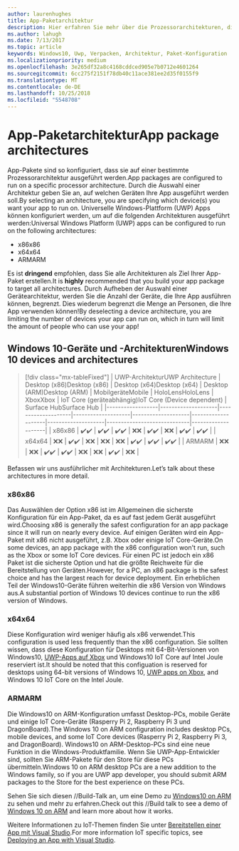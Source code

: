 ```yaml
---
author: laurenhughes
title: App-Paketarchitektur
description: Hier erfahren Sie mehr über die Prozessorarchitekturen, die beim Erstellen des UWP-App-Pakets verwendet werden sollten.
ms.author: lahugh
ms.date: 7/13/2017
ms.topic: article
keywords: Windows10, Uwp, Verpacken, Architektur, Paket-Konfiguration
ms.localizationpriority: medium
ms.openlocfilehash: 3e265df32a8c4168cddced905e7b0712e4601264
ms.sourcegitcommit: 6cc275f2151f78db40c11ace381ee2d35f0155f9
ms.translationtype: MT
ms.contentlocale: de-DE
ms.lasthandoff: 10/25/2018
ms.locfileid: "5548708"
---
```

# <a name="app-package-architectures"></a><span data-ttu-id="b2918-104">App-Paketarchitektur</span><span class="sxs-lookup"><span data-stu-id="b2918-104">App package architectures</span></span>

<span data-ttu-id="b2918-105">App-Pakete sind so konfiguriert, dass sie auf einer bestimmte Prozessorarchitektur ausgeführt werden.</span><span class="sxs-lookup"><span data-stu-id="b2918-105">App packages are configured to run on a specific processor architecture.</span></span> <span data-ttu-id="b2918-106">Durch die Auswahl einer Architektur geben Sie an, auf welchen Geräten Ihre App ausgeführt werden soll.</span><span class="sxs-lookup"><span data-stu-id="b2918-106">By selecting an architecture, you are specifying which device(s) you want your app to run on.</span></span> <span data-ttu-id="b2918-107">Universelle Windows-Plattform (UWP) Apps können konfiguriert werden, um auf die folgenden Architekturen ausgeführt werden:</span><span class="sxs-lookup"><span data-stu-id="b2918-107">Universal Windows Platform (UWP) apps can be configured to run on the following architectures:</span></span>
- <span data-ttu-id="b2918-108">x86</span><span class="sxs-lookup"><span data-stu-id="b2918-108">x86</span></span>
- <span data-ttu-id="b2918-109">x64</span><span class="sxs-lookup"><span data-stu-id="b2918-109">x64</span></span>
- <span data-ttu-id="b2918-110">ARM</span><span class="sxs-lookup"><span data-stu-id="b2918-110">ARM</span></span>

<span data-ttu-id="b2918-111">Es ist **dringend** empfohlen, dass Sie alle Architekturen als Ziel Ihrer App-Paket erstellen.</span><span class="sxs-lookup"><span data-stu-id="b2918-111">It is **highly** recommended that you build your app package to target all architectures.</span></span> <span data-ttu-id="b2918-112">Durch Aufheben der Auswahl einer Gerätearchitektur, werden Sie die Anzahl der Geräte, die Ihre App ausführen können, begrenzt. Dies wiederum begrenzt die Menge an Personen, die Ihre App verwenden können!</span><span class="sxs-lookup"><span data-stu-id="b2918-112">By deselecting a device architecture, you are limiting the number of devices your app can run on, which in turn will limit the amount of people who can use your app!</span></span>

## <a name="windows-10-devices-and-architectures"></a><span data-ttu-id="b2918-113">Windows 10-Geräte und -Architekturen</span><span class="sxs-lookup"><span data-stu-id="b2918-113">Windows 10 devices and architectures</span></span>

> [!div class="mx-tableFixed"]
| <span data-ttu-id="b2918-114">UWP-Architektur</span><span class="sxs-lookup"><span data-stu-id="b2918-114">UWP Architecture</span></span> | <span data-ttu-id="b2918-115">Desktop (x86)</span><span class="sxs-lookup"><span data-stu-id="b2918-115">Desktop (x86)</span></span>      | <span data-ttu-id="b2918-116">Desktop (x64)</span><span class="sxs-lookup"><span data-stu-id="b2918-116">Desktop (x64)</span></span>      | <span data-ttu-id="b2918-117">Desktop (ARM)</span><span class="sxs-lookup"><span data-stu-id="b2918-117">Desktop (ARM)</span></span>      | <span data-ttu-id="b2918-118">Mobilgeräte</span><span class="sxs-lookup"><span data-stu-id="b2918-118">Mobile</span></span>             | <span data-ttu-id="b2918-119">HoloLens</span><span class="sxs-lookup"><span data-stu-id="b2918-119">HoloLens</span></span>           | <span data-ttu-id="b2918-120">Xbox</span><span class="sxs-lookup"><span data-stu-id="b2918-120">Xbox</span></span>               | <span data-ttu-id="b2918-121">IoT Core (geräteabhängig)</span><span class="sxs-lookup"><span data-stu-id="b2918-121">IoT Core (Device dependent)</span></span> | <span data-ttu-id="b2918-122">Surface Hub</span><span class="sxs-lookup"><span data-stu-id="b2918-122">Surface Hub</span></span>        |
|------------------|--------------------|--------------------|--------------------|--------------------|--------------------|--------------------|-----------------------------|--------------------|
| <span data-ttu-id="b2918-123">x86</span><span class="sxs-lookup"><span data-stu-id="b2918-123">x86</span></span>              | <span data-ttu-id="b2918-124">:heavy_check_mark:</span><span class="sxs-lookup"><span data-stu-id="b2918-124">:heavy_check_mark:</span></span> | <span data-ttu-id="b2918-125">:heavy_check_mark:</span><span class="sxs-lookup"><span data-stu-id="b2918-125">:heavy_check_mark:</span></span> | <span data-ttu-id="b2918-126">:heavy_check_mark:</span><span class="sxs-lookup"><span data-stu-id="b2918-126">:heavy_check_mark:</span></span> | <span data-ttu-id="b2918-127">:x:</span><span class="sxs-lookup"><span data-stu-id="b2918-127">:x:</span></span>                | <span data-ttu-id="b2918-128">:heavy_check_mark:</span><span class="sxs-lookup"><span data-stu-id="b2918-128">:heavy_check_mark:</span></span> | <span data-ttu-id="b2918-129">:x:</span><span class="sxs-lookup"><span data-stu-id="b2918-129">:x:</span></span>                | <span data-ttu-id="b2918-130">:heavy_check_mark:</span><span class="sxs-lookup"><span data-stu-id="b2918-130">:heavy_check_mark:</span></span>          | <span data-ttu-id="b2918-131">:heavy_check_mark:</span><span class="sxs-lookup"><span data-stu-id="b2918-131">:heavy_check_mark:</span></span> |
| <span data-ttu-id="b2918-132">x64</span><span class="sxs-lookup"><span data-stu-id="b2918-132">x64</span></span>              | <span data-ttu-id="b2918-133">:x:</span><span class="sxs-lookup"><span data-stu-id="b2918-133">:x:</span></span>                | <span data-ttu-id="b2918-134">:heavy_check_mark:</span><span class="sxs-lookup"><span data-stu-id="b2918-134">:heavy_check_mark:</span></span> | <span data-ttu-id="b2918-135">:x:</span><span class="sxs-lookup"><span data-stu-id="b2918-135">:x:</span></span>                | <span data-ttu-id="b2918-136">:x:</span><span class="sxs-lookup"><span data-stu-id="b2918-136">:x:</span></span>                | <span data-ttu-id="b2918-137">:x:</span><span class="sxs-lookup"><span data-stu-id="b2918-137">:x:</span></span>                | <span data-ttu-id="b2918-138">:heavy_check_mark:</span><span class="sxs-lookup"><span data-stu-id="b2918-138">:heavy_check_mark:</span></span> | <span data-ttu-id="b2918-139">:heavy_check_mark:</span><span class="sxs-lookup"><span data-stu-id="b2918-139">:heavy_check_mark:</span></span>          | <span data-ttu-id="b2918-140">:heavy_check_mark:</span><span class="sxs-lookup"><span data-stu-id="b2918-140">:heavy_check_mark:</span></span> |
| <span data-ttu-id="b2918-141">ARM</span><span class="sxs-lookup"><span data-stu-id="b2918-141">ARM</span></span>              | <span data-ttu-id="b2918-142">:x:</span><span class="sxs-lookup"><span data-stu-id="b2918-142">:x:</span></span>                | <span data-ttu-id="b2918-143">:x:</span><span class="sxs-lookup"><span data-stu-id="b2918-143">:x:</span></span>                | <span data-ttu-id="b2918-144">:heavy_check_mark:</span><span class="sxs-lookup"><span data-stu-id="b2918-144">:heavy_check_mark:</span></span> | <span data-ttu-id="b2918-145">:heavy_check_mark:</span><span class="sxs-lookup"><span data-stu-id="b2918-145">:heavy_check_mark:</span></span> | <span data-ttu-id="b2918-146">:x:</span><span class="sxs-lookup"><span data-stu-id="b2918-146">:x:</span></span>                | <span data-ttu-id="b2918-147">:x:</span><span class="sxs-lookup"><span data-stu-id="b2918-147">:x:</span></span>                | <span data-ttu-id="b2918-148">:heavy_check_mark:</span><span class="sxs-lookup"><span data-stu-id="b2918-148">:heavy_check_mark:</span></span>          | <span data-ttu-id="b2918-149">:x:</span><span class="sxs-lookup"><span data-stu-id="b2918-149">:x:</span></span>                |
 

<span data-ttu-id="b2918-150">Befassen wir uns ausführlicher mit Architekturen.</span><span class="sxs-lookup"><span data-stu-id="b2918-150">Let’s talk about these architectures in more detail.</span></span> 

### <a name="x86"></a><span data-ttu-id="b2918-151">x86</span><span class="sxs-lookup"><span data-stu-id="b2918-151">x86</span></span>
<span data-ttu-id="b2918-152">Das Auswählen der Option x86 ist im Allgemeinen die sicherste Konfiguration für ein App-Paket, da es auf fast jedem Gerät ausgeführt wird.</span><span class="sxs-lookup"><span data-stu-id="b2918-152">Choosing x86 is generally the safest configuration for an app package since it will run on nearly every device.</span></span> <span data-ttu-id="b2918-153">Auf einigen Geräten wird ein App-Paket mit x86 nicht ausgeführt, z.B. Xbox oder einige IoT Core-Geräte.</span><span class="sxs-lookup"><span data-stu-id="b2918-153">On some devices, an app package with the x86 configuration won't run, such as the Xbox or some IoT Core devices.</span></span> <span data-ttu-id="b2918-154">Für einen PC ist jedoch ein x86 Paket ist die sicherste Option und hat die größte Reichweite für die Bereitstellung von Geräten.</span><span class="sxs-lookup"><span data-stu-id="b2918-154">However, for a PC, an x86 package is the safest choice and has the largest reach for device deployment.</span></span> <span data-ttu-id="b2918-155">Ein erheblichen Teil der Windows10-Geräte führen weiterhin die x86 Version von Windows aus.</span><span class="sxs-lookup"><span data-stu-id="b2918-155">A substantial portion of Windows 10 devices continue to run the x86 version of Windows.</span></span> 

### <a name="x64"></a><span data-ttu-id="b2918-156">x64</span><span class="sxs-lookup"><span data-stu-id="b2918-156">x64</span></span>
<span data-ttu-id="b2918-157">Diese Konfiguration wird weniger häufig als x86 verwendet.</span><span class="sxs-lookup"><span data-stu-id="b2918-157">This configuration is used less frequently than the x86 configuration.</span></span> <span data-ttu-id="b2918-158">Sie sollten wissen, dass diese Konfiguration für Desktops mit 64-Bit-Versionen von Windows10, [UWP-Apps auf Xbox](https://docs.microsoft.com/windows/uwp/xbox-apps/system-resource-allocation) und Windows10 IoT Core auf Intel Joule reserviert ist.</span><span class="sxs-lookup"><span data-stu-id="b2918-158">It should be noted that this configuation is reserved for desktops using 64-bit versions of Windows 10, [UWP apps on Xbox](https://docs.microsoft.com/windows/uwp/xbox-apps/system-resource-allocation), and Windows 10 IoT Core on the Intel Joule.</span></span>

### <a name="arm"></a><span data-ttu-id="b2918-159">ARM</span><span class="sxs-lookup"><span data-stu-id="b2918-159">ARM</span></span>
<span data-ttu-id="b2918-160">Die Windows10 on ARM-Konfiguration umfasst Desktop-PCs, mobile Geräte und einige IoT Core-Geräte (Rasperry Pi 2, Raspberry Pi 3 und DragonBoard).</span><span class="sxs-lookup"><span data-stu-id="b2918-160">The Windows 10 on ARM configuration includes desktop PCs, mobile devices, and some IoT Core devices (Rasperry Pi 2, Raspberry Pi 3, and DragonBoard).</span></span> <span data-ttu-id="b2918-161">Windows10 on ARM-Desktop-PCs sind eine neue Funktion in die Windows-Produktfamilie. Wenn Sie UWP-App-Entwickler sind, sollten Sie ARM-Pakete für den Store für diese PCs übermitteln.</span><span class="sxs-lookup"><span data-stu-id="b2918-161">Windows 10 on ARM desktop PCs are a new addition to the Windows family, so if you are UWP app developer, you should submit ARM packages to the Store for the best experience on these PCs.</span></span> 

<span data-ttu-id="b2918-162">Sehen Sie sich diesen //Build-Talk an, um eine Demo zu [Windows10 on ARM](https://channel9.msdn.com/Events/Build/2017/P4171) zu sehen und mehr zu erfahren.</span><span class="sxs-lookup"><span data-stu-id="b2918-162">Check out this //Build talk to see a demo of [Windows 10 on ARM](https://channel9.msdn.com/Events/Build/2017/P4171) and learn more about how it works.</span></span> 

<span data-ttu-id="b2918-163">Weitere Informationen zu IoT-Themen finden Sie unter [Bereitstellen einer App mit Visual Studio](https://developer.microsoft.com/windows/iot/Docs/AppDeployment).</span><span class="sxs-lookup"><span data-stu-id="b2918-163">For more information IoT specific topics, see [Deploying an App with Visual Studio](https://developer.microsoft.com/windows/iot/Docs/AppDeployment).</span></span>

